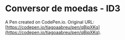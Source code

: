# Conversor de moedas - ID3

A Pen created on CodePen.io. Original URL: [https://codepen.io/tiagoaabreu/pen/qBjpXKq](https://codepen.io/tiagoaabreu/pen/qBjpXKq).


